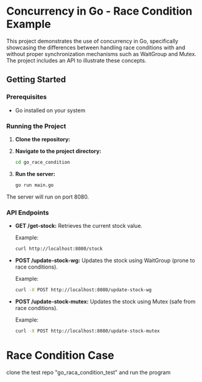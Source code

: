 # Concurrency in Go - Race Condition Example

This project demonstrates the use of concurrency in Go, specifically showcasing the differences between handling race conditions with and without proper synchronization mechanisms such as WaitGroup and Mutex. The project includes an API to illustrate these concepts.


## Getting Started

### Prerequisites

- Go installed on your system

### Running the Project

1. **Clone the repository:**

2. **Navigate to the project directory:**

    ```sh
    cd go_race_condition
    ```

3. **Run the server:**

    ```sh
    go run main.go
    ```

The server will run on port 8080.

### API Endpoints

- **GET /get-stock:** Retrieves the current stock value.

    Example:

    ```sh
    curl http://localhost:8080/stock
    ```

- **POST /update-stock-wg:** Updates the stock using WaitGroup (prone to race conditions).

    Example:

    ```sh
    curl -X POST http://localhost:8080/update-stock-wg
    ```

- **POST /update-stock-mutex:** Updates the stock using Mutex (safe from race conditions).

    Example:

    ```sh
    curl -X POST http://localhost:8080/update-stock-mutex
    ```

# Race Condition Case
clone the test repo "go_raca_condition_test" and run the program